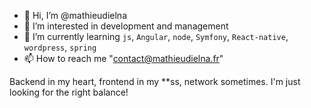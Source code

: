 - 👋 Hi, I’m @mathieudielna
- 👀 I’m interested in development and management
- 🌱 I’m currently learning `js`, `Angular`, `node`, `Symfony`, `React-native`, `wordpress`, `spring`
- 📫 How to reach me "contact@mathieudielna.fr"

Backend in my heart, frontend in my **ss, network sometimes.
I'm just looking for the right balance! 

<!---
mathieudielna/mathieudielna is a ✨ special ✨ repository because its `README.md` (this file) appears on your GitHub profile.
You can click the Preview link to take a look at your changes.
--->
